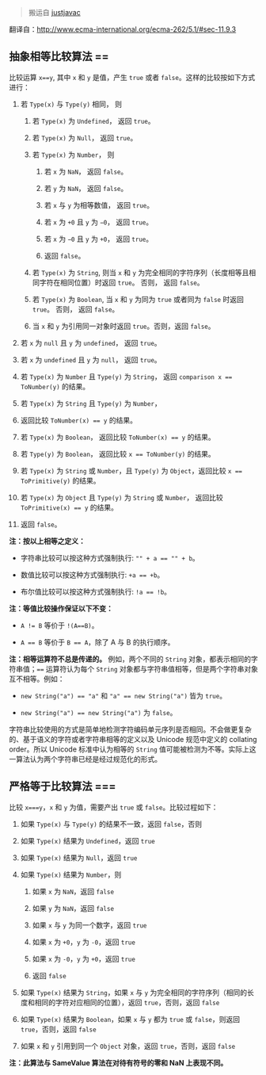 >搬运自  [justjavac](https://segmentfault.com/a/1190000000650129)
<p>翻译自：<a href="http://www.ecma-international.org/ecma-262/5.1/#sec-11.9.3" rel="nofollow noreferrer">http://www.ecma-international.org/ecma-262/5.1/#sec-11.9.3</a></p>
<h2>抽象相等比较算法 ==</h2>
<p>比较运算 <code>x==y</code>, 其中 <code>x</code> 和 <code>y</code> 是值，产生 <code>true</code> 或者 <code>false</code>。这样的比较按如下方式进行：</p>
<ol>
<li>
<p>若 <code>Type(x)</code> 与 <code>Type(y)</code> 相同， 则</p>
<ol>
<li><p>若 <code>Type(x)</code> 为 <code>Undefined</code>， 返回 <code>true</code>。</p></li>
<li><p>若 <code>Type(x)</code> 为 <code>Null</code>， 返回 <code>true</code>。</p></li>
<li>
<p>若 <code>Type(x)</code> 为 <code>Number</code>， 则</p>
<ol>
<li><p>若 <code>x</code> 为 <code>NaN</code>， 返回 <code>false</code>。</p></li>
<li><p>若 <code>y</code> 为 <code>NaN</code>， 返回 <code>false</code>。</p></li>
<li><p>若 <code>x</code> 与 <code>y</code> 为相等数值， 返回 <code>true</code>。</p></li>
<li><p>若 <code>x</code> 为 <code>+0</code> 且 <code>y</code> 为 <code>−0</code>， 返回 <code>true</code>。</p></li>
<li><p>若 <code>x</code> 为 <code>−0</code> 且 <code>y</code> 为 <code>+0</code>， 返回 <code>true</code>。</p></li>
<li><p>返回 <code>false</code>。</p></li>
</ol>
</li>
<li><p>若 <code>Type(x)</code> 为 <code>String</code>, 则当 <code>x</code> 和 <code>y</code> 为完全相同的字符序列（长度相等且相同字符在相同位置）时返回 <code>true</code>。 否则， 返回 <code>false</code>。</p></li>
<li><p>若 <code>Type(x)</code> 为 <code>Boolean</code>, 当 <code>x</code> 和 <code>y</code> 为同为 <code>true</code> 或者同为 <code>false</code> 时返回 <code>true</code>。 否则， 返回 <code>false</code>。</p></li>
<li><p>当 <code>x</code> 和 <code>y</code> 为引用同一对象时返回 <code>true</code>。否则，返回 <code>false</code>。</p></li>
</ol>
</li>
<li><p>若 <code>x</code> 为 <code>null</code> 且 <code>y</code> 为 <code>undefined</code>， 返回 <code>true</code>。</p></li>
<li><p>若 <code>x</code> 为 <code>undefined</code> 且 <code>y</code> 为 <code>null</code>， 返回 <code>true</code>。</p></li>
<li><p>若 <code>Type(x)</code> 为 <code>Number</code> 且 <code>Type(y)</code> 为 <code>String</code>， 返回 <code>comparison x == ToNumber(y)</code> 的结果。</p></li>
<li><p>若 <code>Type(x)</code> 为 <code>String</code> 且 <code>Type(y)</code> 为 <code>Number</code>，</p></li>
<li><p>返回比较 <code>ToNumber(x) == y</code> 的结果。</p></li>
<li><p>若 <code>Type(x)</code> 为 <code>Boolean</code>， 返回比较 <code>ToNumber(x) == y</code> 的结果。</p></li>
<li><p>若 <code>Type(y)</code> 为 <code>Boolean</code>， 返回比较 <code>x == ToNumber(y)</code> 的结果。</p></li>
<li><p>若 <code>Type(x)</code> 为 <code>String</code> 或 <code>Number</code>，且 <code>Type(y)</code> 为 <code>Object</code>，返回比较 <code>x == ToPrimitive(y)</code> 的结果。</p></li>
<li><p>若 <code>Type(x)</code> 为 <code>Object</code> 且 <code>Type(y)</code> 为 <code>String</code> 或 <code>Number</code>， 返回比较 <code>ToPrimitive(x) == y</code> 的结果。</p></li>
<li><p>返回 <code>false</code>。</p></li>
</ol>
<p><strong>注：按以上相等之定义：</strong></p>
<ul>
<li><p>字符串比较可以按这种方式强制执行: <code>"" + a == "" + b</code>。</p></li>
<li><p>数值比较可以按这种方式强制执行: <code>+a == +b</code>。</p></li>
<li><p>布尔值比较可以按这种方式强制执行: <code>!a == !b</code>。</p></li>
</ul>
<p><strong>注：等值比较操作保证以下不变：</strong></p>
<ul>
<li><p><code>A != B</code> 等价于 <code>!(A==B)</code>。</p></li>
<li><p><code>A == B</code> 等价于 <code>B == A</code>，除了 A 与 B 的执行顺序。</p></li>
</ul>
<p><strong>注：相等运算符不总是传递的。</strong> 例如，两个不同的 <code>String</code> 对象，都表示相同的字符串值；<code>==</code> 运算符认为每个 <code>String</code> 对象都与字符串值相等，但是两个字符串对象互不相等。例如：</p>
<ul>
<li><p><code>new String("a") == "a"</code> 和 <code>"a" == new String("a")</code> 皆为 <code>true</code>。</p></li>
<li><p><code>new String("a") == new String("a")</code> 为 <code>false</code>。</p></li>
</ul>
<p>字符串比较使用的方式是简单地检测字符编码单元序列是否相同。不会做更复杂的、基于语义的字符或者字符串相等的定义以及 Unicode 规范中定义的 collating order。所以 Unicode 标准中认为相等的 <code>String</code> 值可能被检测为不等。实际上这一算法认为两个字符串已经是经过规范化的形式。</p>
<h2>严格等于比较算法 ===</h2>
<p>比较 <code>x===y</code>，<code>x</code> 和 <code>y</code> 为值，需要产出 <code>true</code> 或 <code>false</code>。比较过程如下：</p>
<ol>
<li><p>如果 <code>Type(x)</code> 与 <code>Type(y)</code> 的结果不一致，返回 <code>false</code>，否则</p></li>
<li><p>如果 <code>Type(x)</code> 结果为 <code>Undefined</code>，返回 <code>true</code></p></li>
<li><p>如果 <code>Type(x)</code> 结果为 <code>Null</code>，返回 <code>true</code></p></li>
<li>
<p>如果 <code>Type(x)</code> 结果为 <code>Number</code>，则</p>
<ol>
<li><p>如果 <code>x</code> 为 <code>NaN</code>，返回 <code>false</code></p></li>
<li><p>如果 <code>y</code> 为 <code>NaN</code>，返回 <code>false</code></p></li>
<li><p>如果 <code>x</code> 与 <code>y</code> 为同一个数字，返回 <code>true</code></p></li>
<li><p>如果 <code>x</code> 为 <code>+0</code>，<code>y</code> 为 <code>-0</code>，返回 <code>true</code></p></li>
<li><p>如果 <code>x</code> 为 <code>-0</code>，<code>y</code> 为 <code>+0</code>，返回 <code>true</code></p></li>
<li><p>返回 <code>false</code></p></li>
</ol>
</li>
<li><p>如果 <code>Type(x)</code> 结果为 <code>String</code>，如果 <code>x</code> 与 <code>y</code> 为完全相同的字符序列（相同的长度和相同的字符对应相同的位置），返回 <code>true</code>，否则，返回 <code>false</code></p></li>
<li><p>如果 <code>Type(x)</code> 结果为 <code>Boolean</code>，如果 <code>x</code> 与 <code>y</code> 都为 <code>true</code> 或 <code>false</code>，则返回 <code>true</code>，否则，返回 <code>false</code></p></li>
<li><p>如果 <code>x</code> 和 <code>y</code> 引用到同一个 <code>Object</code> 对象，返回 <code>true</code>，否则，返回 <code>false</code></p></li>
</ol>
<p><strong>注：此算法与 SameValue 算法在对待有符号的零和 NaN 上表现不同。</strong></p>


